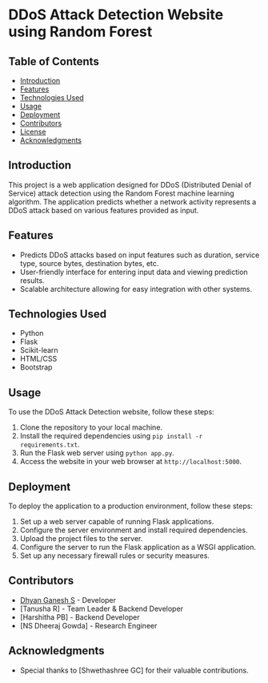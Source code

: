 # DDoS Attack Detection Website using Random Forest

## Table of Contents

- [Introduction](#introduction)
- [Features](#features)
- [Technologies Used](#technologies-used)
- [Usage](#usage)
- [Deployment](#deployment)
- [Contributors](#contributors)
- [License](#license)
- [Acknowledgments](#acknowledgments)

## Introduction

This project is a web application designed for DDoS (Distributed Denial of Service) attack detection using the Random Forest machine learning algorithm. The application predicts whether a network activity represents a DDoS attack based on various features provided as input.

## Features

- Predicts DDoS attacks based on input features such as duration, service type, source bytes, destination bytes, etc.
- User-friendly interface for entering input data and viewing prediction results.
- Scalable architecture allowing for easy integration with other systems.

## Technologies Used

- Python
- Flask
- Scikit-learn
- HTML/CSS
- Bootstrap

## Usage

To use the DDoS Attack Detection website, follow these steps:

1. Clone the repository to your local machine.
2. Install the required dependencies using `pip install -r requirements.txt`.
3. Run the Flask web server using `python app.py`.
4. Access the website in your web browser at `http://localhost:5000`.

## Deployment

To deploy the application to a production environment, follow these steps:

1. Set up a web server capable of running Flask applications.
2. Configure the server environment and install required dependencies.
3. Upload the project files to the server.
4. Configure the server to run the Flask application as a WSGI application.
5. Set up any necessary firewall rules or security measures.

## Contributors

- [Dhyan Ganesh S](https://github.com/yourusername) - Developer
- [Tanusha R] - Team Leader & Backend Developer
- [Harshitha PB] - Backend Developer
- [NS Dheeraj Gowda] - Research Engineer

## Acknowledgments

- Special thanks to [Shwethashree GC] for their valuable contributions.
